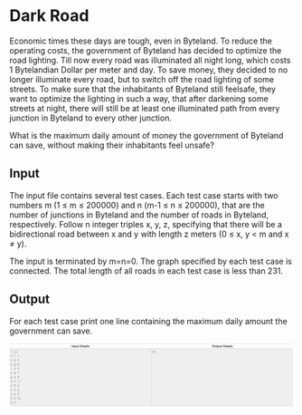 # Dark Road

Economic times these days are tough, even in Byteland. To reduce the operating costs, the government of Byteland has decided to optimize the road lighting. Till now every road was illuminated all night long, which costs 1 Bytelandian Dollar per meter and day. To save money, they decided to no longer illuminate every road, but to switch off the road lighting of some streets. To make sure that the inhabitants of Byteland still feelsafe, they want to optimize the lighting in such a way, that after darkening some streets at night, there will still be at least one illuminated path from every junction in Byteland to every other junction.

What is the maximum daily amount of money the government of Byteland can save, without making their inhabitants feel unsafe?

## Input

The input file contains several test cases. Each test case starts with two numbers m (1 ≤ m ≤ 200000) and n (m-1 ≤ n ≤ 200000), that are the number of junctions in Byteland and the number of roads in Byteland, respectively. Follow n integer triples x, y, z, specifying that there will be a bidirectional road between x and y with length z meters (0 ≤ x, y < m and x ≠ y).

The input is terminated by m=n=0. The graph specified by each test case is connected. The total length of all roads in each test case is less than 231.

## Output

For each test case print one line containing the maximum daily amount the government can save.

![entradas e saidas](/dark_road/in_outDR.PNG)
